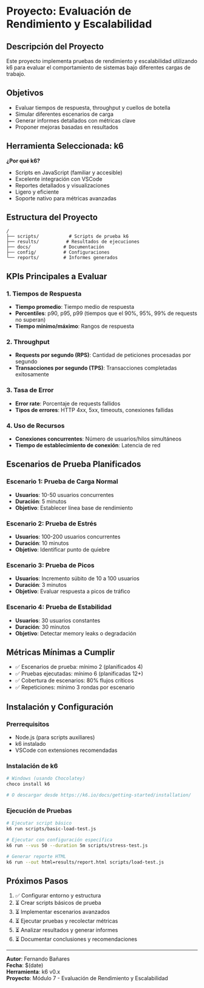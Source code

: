# Proyecto: Evaluación de Rendimiento y Escalabilidad

## Descripción del Proyecto
Este proyecto implementa pruebas de rendimiento y escalabilidad utilizando k6 para evaluar el comportamiento de sistemas bajo diferentes cargas de trabajo.

## Objetivos
- Evaluar tiempos de respuesta, throughput y cuellos de botella
- Simular diferentes escenarios de carga
- Generar informes detallados con métricas clave
- Proponer mejoras basadas en resultados

## Herramienta Seleccionada: k6
**¿Por qué k6?**
- Scripts en JavaScript (familiar y accesible)
- Excelente integración con VSCode
- Reportes detallados y visualizaciones
- Ligero y eficiente
- Soporte nativo para métricas avanzadas

## Estructura del Proyecto
```
/
├── scripts/           # Scripts de prueba k6
├── results/          # Resultados de ejecuciones
├── docs/            # Documentación
├── config/          # Configuraciones
└── reports/         # Informes generados
```

## KPIs Principales a Evaluar

### 1. Tiempos de Respuesta
- **Tiempo promedio**: Tiempo medio de respuesta
- **Percentiles**: p90, p95, p99 (tiempos que el 90%, 95%, 99% de requests no superan)
- **Tiempo mínimo/máximo**: Rangos de respuesta

### 2. Throughput
- **Requests por segundo (RPS)**: Cantidad de peticiones procesadas por segundo
- **Transacciones por segundo (TPS)**: Transacciones completadas exitosamente

### 3. Tasa de Error
- **Error rate**: Porcentaje de requests fallidos
- **Tipos de errores**: HTTP 4xx, 5xx, timeouts, conexiones fallidas

### 4. Uso de Recursos
- **Conexiones concurrentes**: Número de usuarios/hilos simultáneos
- **Tiempo de establecimiento de conexión**: Latencia de red

## Escenarios de Prueba Planificados

### Escenario 1: Prueba de Carga Normal
- **Usuarios**: 10-50 usuarios concurrentes
- **Duración**: 5 minutos
- **Objetivo**: Establecer línea base de rendimiento

### Escenario 2: Prueba de Estrés
- **Usuarios**: 100-200 usuarios concurrentes
- **Duración**: 10 minutos
- **Objetivo**: Identificar punto de quiebre

### Escenario 3: Prueba de Picos
- **Usuarios**: Incremento súbito de 10 a 100 usuarios
- **Duración**: 3 minutos
- **Objetivo**: Evaluar respuesta a picos de tráfico

### Escenario 4: Prueba de Estabilidad
- **Usuarios**: 30 usuarios constantes
- **Duración**: 30 minutos
- **Objetivo**: Detectar memory leaks o degradación

## Métricas Mínimas a Cumplir
- ✅ Escenarios de prueba: mínimo 2 (planificados 4)
- ✅ Pruebas ejecutadas: mínimo 6 (planificadas 12+)
- ✅ Cobertura de escenarios: 80% flujos críticos
- ✅ Repeticiones: mínimo 3 rondas por escenario

## Instalación y Configuración

### Prerrequisitos
- Node.js (para scripts auxiliares)
- k6 instalado
- VSCode con extensiones recomendadas

### Instalación de k6
```bash
# Windows (usando Chocolatey)
choco install k6

# O descargar desde https://k6.io/docs/getting-started/installation/
```

### Ejecución de Pruebas
```bash
# Ejecutar script básico
k6 run scripts/basic-load-test.js

# Ejecutar con configuración específica
k6 run --vus 50 --duration 5m scripts/stress-test.js

# Generar reporte HTML
k6 run --out html=results/report.html scripts/load-test.js
```

## Próximos Pasos
1. ✅ Configurar entorno y estructura
2. ⏳ Crear scripts básicos de prueba
3. ⏳ Implementar escenarios avanzados
4. ⏳ Ejecutar pruebas y recolectar métricas
5. ⏳ Analizar resultados y generar informes
6. ⏳ Documentar conclusiones y recomendaciones

---
**Autor**: Fernando Bañares  
**Fecha**: $(date)  
**Herramienta**: k6 v0.x  
**Proyecto**: Módulo 7 - Evaluación de Rendimiento y Escalabilidad
